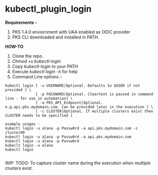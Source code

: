 # kubectl_plugin_login

**Requirements -**

1. PKS 1.4.0 enviornment with UAA enabled as OIDC provider
2. PKS CLI downloaded and installed in PATH. 

**HOW-TO**

1. Clone the repo.
3. *Chmod +x kubectl-login*
2. Copy *kubectl-login* to your PATH
2. Execute *kubectl login -h* for help
3. Command Line options - 
```
kubectl login [ -u USERNAME|Optional. Defaults to $USER if not provided ] \
              [ -p PASSWORD|Optional. Cleartext is passed in command line - for use in automation] \
              [ -a PKS_API_Endpoint|Optional. e.g.api.pks.mydomain.com. Can be provided later in the execution ] \
              [ -c CLUSTER|Optional. If multiple clusters exist then CLUSTER needs to be specified ]
              
example usages - 
kubectl login -u alana -p Passw0rd -a api.pks.mydomain.com -c cluster00
kubectl login -u alana -p Passw0rd -a api.pks.mydomain.com 
kubectl login -u alana -p Passw0rd 
kubeclt login -u alana
kubectl login


```
WIP: TODO: To capture cluster name during the execution when multiple clusters exist. 
